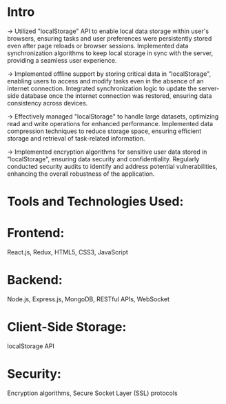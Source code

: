 # Intro
-> Utilized "localStorage" API to enable local data storage within user's browsers, ensuring tasks and user preferences were persistently stored even after page reloads or browser sessions. Implemented data synchronization algorithms to keep local storage in sync with the server, providing a seamless user experience.

-> Implemented offline support by storing critical data in "localStorage", enabling users to access and modify tasks even in the absence of an internet connection. Integrated synchronization logic to update the server-side database once the internet connection was restored, ensuring data consistency across devices.

-> Effectively managed "localStorage" to handle large datasets, optimizing read and write operations for enhanced performance. Implemented data compression techniques to reduce storage space, ensuring efficient storage and retrieval of task-related information.

-> Implemented encryption algorithms for sensitive user data stored in "localStorage", ensuring data security and confidentiality. Regularly conducted security audits to identify and address potential vulnerabilities, enhancing the overall robustness of the application.

# Tools and Technologies Used:

# Frontend:
React.js, Redux, HTML5, CSS3, JavaScript
# Backend:
Node.js, Express.js, MongoDB, RESTful APIs, WebSocket
# Client-Side Storage:
localStorage API
# Security:
Encryption algorithms, Secure Socket Layer (SSL) protocols
